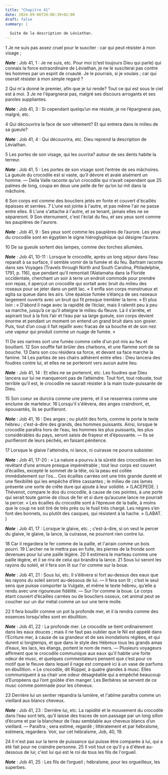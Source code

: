 ```yaml
---
title: "Chapitre 41"
date: 2024-09-06T20:00:39+02:00
draft: false
summary: |
  
  Suite de la description de Léviathan.
---
```



1 Je ne suis pas assez cruel pour le susciter : car qui peut résister à mon visage ;

***Note*** :  Job 41, 1 : Je ne suis, etc. Pour moi (c’est toujours Dieu qui parle) qui connais la force extraordinaire de Léviathan, je ne le susciterai pas contre les hommes par un esprit de cruauté. Je le pourrais, si je voulais ; car qui oserait résister à mon simple regard ?

2 Qui m'a donné le premier, afin que je lui rende? Tout ce qui est sous le ciel est à moi. 3 Je ne l'épargnerai pas, malgré ses discours arrogants et ses paroles suppliantes.

***Note*** :  Job 41, 3 : Si cependant quelqu’un me résiste, je ne l’épargnerai pas, malgré, etc.


4 Qui découvrira la face de son vêtement? Et qui entrera dans le milieu de sa gueule?

***Note*** :  Job 41, 4 : Qui découvrira, etc. Dieu reprend la description de Léviathan.

5 Les portes de son visage, qui les ouvrira? autour de ses dents habite la terreur.

***Note*** :  Job 41, 5 : Les portes de son visage sont l’entrée de ses mâchoires. La gueule du crocodile est si vaste, qu’il dévore et avale aisément un homme. ― Della Valle raconte qu’un crocodile qui n’avait cependant que 25 palmes de long, coupa en deux une pelle de fer qu’on lui mit dans la mâchoire.

6 Son corps est comme des boucliers jetés en fonte et couvert d'écaillés épaisses et serrées. 7 L'une est jointe à l'autre, et pas même l'air ne passe entre elles. 8 L'une s'attache à l'autre, et se tenant, jamais elles ne se sépareront. 9 Son éternument, c'est l'éclat du feu, et ses yeux sont comme les paupières de l'aurore.

***Note*** :  Job 41, 9 : Ses yeux sont comme les paupières de l’aurore. Les yeux du crocodile sont en égyptien le signe hiéroglyphique qui désigne l’aurore.

10 De sa gueule sortent des lampes, comme des torches allumées.

***Note*** :  Job 41, 10-11 : Lorsque le crocodile, après un long séjour dans l’eau reparaît à sa surface, il semble vomir de la fumée et du feu. Bartram raconte dans ses Voyages (Travels through North and South Carolina, Philadelphie, 1791, p. 116), que pendant qu’il remontait l’Alatamaha dans la Floride occidentale, cherchant un soir à terre un endroit commode pour prendre son repas, il aperçut un crocodile qui sortait avec bruit du milieu des roseaux pour se jeter dans un petit lac. « Il enfla son corps monstrueux et agita sa queue dans les airs. Une épaisse fumée s’élança de ses naseaux largement ouverts avec un bruit qui fit presque trembler la terre. » Et plus loin : « D’abord il nage avec la rapidité de l’éclair, mais il ralentit peu à peu sa marche, jusqu’à ce qu’il atteigne le milieu du fleuve. Là il s’arrête, et aspirant tout à la fois l’air et l’eau par sa large gueule, son corps devient énorme et pendant un moment on entend un grand bruit dans son gosier. Puis, tout d’un coup il fait rejaillir avec fracas
de sa bouche et de son nez une vapeur qui produit comme un nuage de fumée. »

11 De ses narines sort une fumée comme celle d'un pot mis au feu et bouillant. 12 Son souffle fait brûler des charbons, et une flamme sort de sa bouche. 13 Dans son cou résidera sa force, et devant sa face marche la famine. 14 Les parties de ses chairs adhèrent entre elles : Dieu lancera des foudres contre lui, et elles ne se porteront vers aucun autre lieu.

***Note*** :  Job 41, 14 : Et elles ne se porteront, etc. Les foudres que Dieu lancera sur lui ne manqueront pas de l’atteindre. Tout fort, tout robuste, tout terrible qu’il est, le crocodile ne saurait résister à la main toute-puissante de Dieu.

15 Son coeur se durcira comme une pierre, et il se resserrera comme une enclume de marteleur. 16 Lorsqu'il s'élèvera, des anges craindront, et, épouvantés, ils se purifieront.

***Note*** :  Job 41, 16 : Des anges ; ou plutôt des forts, comme le porte le texte hébreu ; c’est-à-dire des grands, des hommes puissants. Ainsi, lorsque le crocodile paraîtra hors de l’eau, les hommes les plus puissants, les plus considérables du pays, seront saisis de frayeur et d’épouvante. ― Ils se purifieront de leurs péchés, en faisant pénitence.

17 Lorsque le glaive l'atteindra, ni lance, ni cuirasse ne pourra subsister.

***Note*** :  Job 41, 17-20 : « La nature a pourvu à la sûreté des crocodiles en les revêtant d’une armure presque impénétrable ; tout leur corps est couvert d’écailles, excepté le sommet de la tête, où la peau est collée immédiatement sur l’os… Ces écailles carrées ont une très grande dureté et une flexibilité qui les empêche d’être cassantes ; le milieu de ces lames présente une sorte de crête dure qui ajoute à leur solidité. » (LACEPEDE. ) Thévenot, compare le dos du crocodile, à cause de ces pointes, à une porte qui serait toute garnie de clous de fer et si dure qu’aucune lance ne pourrait la percer. « Les écailles du crocodile sont à l’épreuve de la balle, à moins que le coup ne soit tiré de très près ou le fusil très chargé. Les nègres s’en font des bonnets, ou plutôt des casques, qui résistent à la hache. » (LABAT. )

***Note*** :  Job 41, 17 : Lorsque le glaive, etc. ; c’est-à-dire, si on veut le percer du glaive, le glaive, la lance, la cuirasse, ne pourront rien contre lui.

18 Car il regardera le fer comme de la paille, et l'airain comme un bois pourri. 19 L'archer ne le mettra pas en fuite, les pierres de la fronde sont devenues pour lui une paille légère. 20 Il estimera le marteau comme une paille légère, et il se rira de celui qui brandira la lance. 21 Sous lui seront les rayons du soleil, et il fera son lit sur l'or comme sur la boue.

***Note*** :  Job 41, 21 : Sous lui, etc. Il s’élèvera si fort au-dessus des eaux que les rayons du soleil seront au-dessous de lui. ― Il fera son lit ; c’est le seul sens que puisse comporter la Vulgate, et même le texte hébreu, qu’elle a rendu avec une rigoureuse fidélité. ― Sur l’or comme la boue. Le corps étant couvert d’écailles carrées ou de boucliers osseux, cet animal peut se coucher sur un dur métal comme un sur une terre molle.

22 Il fera bouillir comme un pot la profonde mer, et il la rendra comme des essences lorsqu'elles sont en ébullition.

***Note*** :  Job 41, 22 : La profonde mer. Le crocodile se tient ordinairement dans les eaux douces ; mais il ne faut pas oublier que le Nil est appelé dans l’Ecriture mer, à cause de sa grandeur et de ses inondations réglées, et qui durent si longtemps, et que dans le style des Hébreux tous les grands amas d’eaux, les lacs, les étangs, portent le nom de mers. ― Plusieurs voyageurs affirment que le crocodile communique aux eaux qu’il habite une forte odeur de musc, et quelques commentateurs pensent que c’est pour ce motif que le fleuve dans lequel il nage est comparé ici à un vase de parfums en ébullition. « Le crocodile, dit Rüppel, à quatre glandes à musc. Elles communiquent à sa chair une odeur désagréable qui a empêché beaucoup d’Européens qui l’ont goûtée d’en manger. Les Berbères se servent de ce musc comme pommade pour les cheveux.

23 Derrière lui un sentier répandra la lumière, et l'abîme paraîtra comme un vieillard aux blancs cheveux.

***Note*** :  Job 41, 23 : Derrière lui, etc. La rapidité et le mouvement du crocodile dans l’eau sont tels, qu’il laisse des traces de son passage par un long sillon d’écume et par la blancheur de l’eau semblable aux cheveux blancs d’un vieillard. ― Paraîtra ; sera estimé, regardé ; littéralement et par hébraïsme, estimera, regardera. Voir, sur cet hébraïsme, Job, 40, 19.

24 Il n'est pas sur la terre de puissance qui puisse être comparée à lui, qui a été fait pour ne craindre personne. 25 Il voit tout ce qu'il y a d'élevé au-dessous de lui; c'est lui qui est le roi de tous les fils de l'orgueil.

***Note*** :  Job 41, 25 : Les fils de l’orgueil ; hébraïsme, pour les orgueilleux, les superbes.

